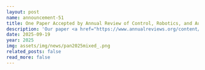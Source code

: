 ```yaml
---
layout: post
name: announcement-51
title: One Paper Accepted by Annual Review of Control, Robotics, and Autonomous Systems
description: 'Our paper <a href="https://www.annualreviews.org/content/journals/10.1146/annurev-control-032024-023929"> Mixed Crowd Navigation: Perception, Interaction, Planning, and Control</a> has been accepted by Annual Review of Control, Robotics, and Autonomous Systems​. Congratulations to all the authors!' 
date: 2025-09-19
year: 2025
img: assets/img/news/pan2025mixed_.png
related_posts: false
read_more: false
---
```

